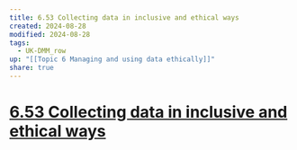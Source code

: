 ```yaml
---
title: 6.53 Collecting data in inclusive and ethical ways
created: 2024-08-28
modified: 2024-08-28
tags:
  - UK-DMM_row
up: "[[Topic 6 Managing and using data ethically]]"
share: true
---
```

# [6.53 Collecting data in inclusive and ethical ways](6.53%20Collecting%20data%20in%20inclusive%20and%20ethical%20ways.md)

